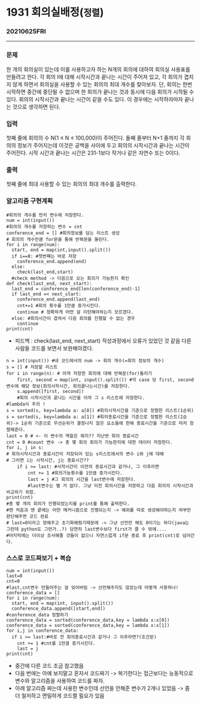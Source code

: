 # 1931 회의실배정(`정렬`)
### 20210625FRI
-----------
### 문제
한 개의 회의실이 있는데 이를 사용하고자 하는 N개의 회의에 대하여 회의실 사용표를 만들려고 한다. 각 회의 I에 대해 시작시간과 끝나는 시간이 주어져 있고, 각 회의가 겹치지 않게 하면서 회의실을 사용할 수 있는 회의의 최대 개수를 찾아보자. 단, 회의는 한번 시작하면 중간에 중단될 수 없으며 한 회의가 끝나는 것과 동시에 다음 회의가 시작될 수 있다. 회의의 시작시간과 끝나는 시간이 같을 수도 있다. 이 경우에는 시작하자마자 끝나는 것으로 생각하면 된다.
### 입력
첫째 줄에 회의의 수 N(1 ≤ N ≤ 100,000)이 주어진다. 둘째 줄부터 N+1 줄까지 각 회의의 정보가 주어지는데 이것은 공백을 사이에 두고 회의의 시작시간과 끝나는 시간이 주어진다. 시작 시간과 끝나는 시간은 231-1보다 작거나 같은 자연수 또는 0이다.
### 출력
첫째 줄에 최대 사용할 수 있는 회의의 최대 개수를 출력한다.

### 알고리즘 구현계획
```
#회의의 개수를 먼저 변수에 저장한다.
num = int(input())
#회의의 개수를 저장하는 변수 = cnt
conference_end = [] #회의정보를 담는 리스트 생성
# 회의의 개수만큼 for문을 통해 반복문을 돌린다.
for i in range(num):
  start, end = map(int,input().split())
  if i==0: #첫번째는 바로 저장
    conference_end.append(end)
  else:
    check(last_end,start)
  #check method -> 다음으로 오는 회의가 가능한지 확인  
def check(last_end, next_start):
  last_end = conference_end[len(conference_end)-1]
  if last_end =< next_start:
    conference_end.append(last_end)
    cnt+=1 #회의 횟수를 1만큼 증가시킨다.
    continue # 정확하게 어떤 걸 리턴해야하는지 모르겠다.
  else: #회의시간이 겹쳐서 다음 회의를 진행할 수 없는 경우
    continue
print(cnt)
```
- 피드백 : check(last_end, next_start) 작성과정에서 오류가 있었던 것 같음
다른 사람들 코드를 보면서 보완해야겠다.

```
n = int(input()) #내 코드에서의 num -> 회의 개수(=회의 정보의 개수)
s = [] # 저장할 리스트
for i in range(n): # 아까 저장한 회의에 대해 반복문(for)돌리기
    first, second = map(int, input().split()) #각 case 당 first, second 변수에 해당 정보(회의시작시간, 회의끝나는시간)를 저장한다.
    s.append([first, second])
    #회의 시작시간과 끝나는 시간을 아까 그 s 리스트에 저장한다.
#lambda식 주의 !
s = sorted(s, key=lambda a: a[0]) #회의시작시간을 기준으로 정렬한 리스트(1순위)
s = sorted(s, key=lambda a: a[1]) #회의종료시간을 기준으로 정렬한 리스트(2순위)-> 1순위 기준으로 우선순위가 결정나지 않은 요소들에 한해 종료시간을 기준으로 마저 정렬해준다.
last = 0 # <- 이 변수의 역할은 뭐지?? 지난번 회의 종료시간
cnt = 0 #count 변수 -> 총 몇 회의 회의가 가능한지에 대한 데이터 저장한다.
for i, j in s:
# 회의시작시간과 종료시간이 저장되어 있는 s리스트에서의 변수 i와 j에 대해
# 그러면 i는 시작시간, j는 종료시간??
    if i >= last: #시작시간이 이전의 종료시간과 같거나, 그 이후라면
        cnt += 1 #회의가능횟수를 1만큼 증가시킨다.
        last = j #그 회의의 시간을 last변수에 저장한다.
        #last변수는 별 거 없다. 그냥 이전 회의시간을 저장하고 다음 회의의 시작시간과 비교하기 위함.
print(cnt)
#총 몇 개의 회의가 진행되었는지를 print를 통해 출력한다.
#맨 처음과 맨 끝에는 어떤 메커니즘으로 진행되는지 -> 예외를 따로 생성해야하는지 여부만 판단해주면 코드 완료
# last=0이라고 정해주고 초기화해줬기때문에 -> 그냥 선언만 해도 0이기는 하다(java는 그런데 python도 그런가..?) 당연히 last변수보다 first가 클 수 밖에....
#마지막에는 더이상 조사해줄 것들이 없으니 자연스럽게 if문 종료 후 print(cnt)로 넘어간다.
```
### 스스로 코드짜보기 + 복습
```
num = int(input())
last=0
cnt=0
#last,cnt변수 만들어주는 걸 잊어버림 -> 선언해주지도 않았는데 어떻게 사용하나!
conference_data = []
for i in range(num):
  start, end = map(int, input().split())
  conference_data.append([start,end])
#conference_data 정렬하기
conference_data = sorted(conference_data,key = lambda x:x[0])
conference_data = sorted(conference_data,key = lambda x:x[1])
for i,j in conference_data:
  if i >= last:#바로 전 회의종료시간과 같거나 그 이후라면?(조건문)
    cnt += 1 #cnt를 1만큼 증가시킨다.
    last = j
print(cnt)
```
- 중간에 다른 코드 조금 참고했음
- 다음 번에는 아예 보지말고 혼자서 코드짜기 -> 복기한다는 접근보다는 능동적으로 변수와 알고리즘을 사용하여 코드를 짜자.
- 아래 알고리즘 짜는데 사용한 변수인데 선언을 안해준 변수가 2개나 있었음 -> 좀 더 철저하고 면밀하게 코드짤 필요가 있음     
